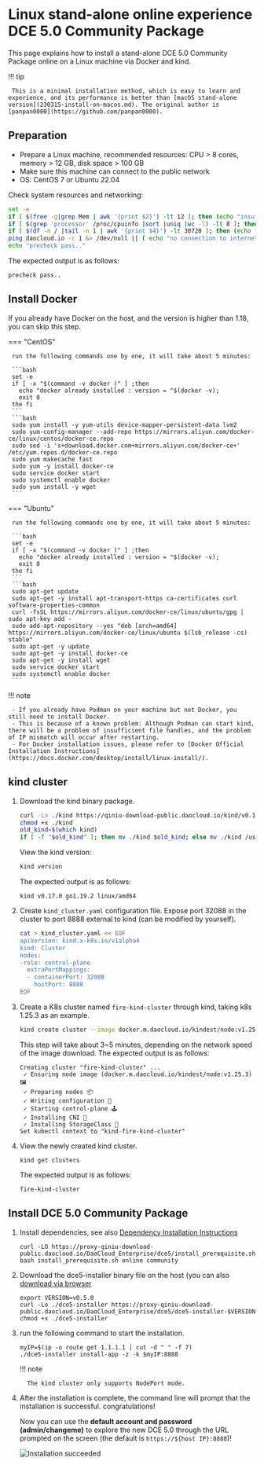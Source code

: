 # Linux stand-alone online experience DCE 5.0 Community Package

This page explains how to install a stand-alone DCE 5.0 Community Package online on a Linux machine via Docker and kind.

!!! tip

     This is a minimal installation method, which is easy to learn and experience, and its performance is better than [macOS stand-alone version](230315-install-on-macos.md). The original author is [panpan0000](https://github.com/panpan0000).

## Preparation

- Prepare a Linux machine, recommended resources: CPU > 8 cores, memory > 12 GB, disk space > 100 GB
- Make sure this machine can connect to the public network
- OS: CentOS 7 or Ubuntu 22.04

Check system resources and networking:

```bash
set -e
if [ $(free -g|grep Mem | awk '{print $2}') -lt 12 ]; then (echo "insufficient memory! (should >=12G)"; exit 1); fi
if [ $(grep 'processor' /proc/cpuinfo |sort |uniq |wc -l) -lt 8 ]; then (echo "insufficient CPU! (should >=8C)"; exit 1); fi
if [ $(df -m / |tail -n 1 | awk '{print $4}') -lt 30720 ]; then (echo "insufficient free disk space of root partition!(should >=30G)"; exit 1) ;
ping daocloud.io -c 1 &> /dev/null || ( echo "no connection to internet! abort." && exit 1; )
echo "precheck pass.."
```

The expected output is as follows:

```console
precheck pass..
```

## Install Docker

If you already have Docker on the host, and the version is higher than 1.18, you can skip this step.

=== "CentOS"

     run the following commands one by one, it will take about 5 minutes:

     ```bash
     set -e
     if [ -x "$(command -v docker )" ] ;then
       echo "docker already installed : version = "$(docker -v);
       exit 0
     the fi
     ```
     ```bash
     sudo yum install -y yum-utils device-mapper-persistent-data lvm2
     sudo yum-config-manager --add-repo https://mirrors.aliyun.com/docker-ce/linux/centos/docker-ce.repo
     sudo sed -i 's+download.docker.com+mirrors.aliyun.com/docker-ce+' /etc/yum.repos.d/docker-ce.repo
     sudo yum makecache fast
     sudo yum -y install docker-ce
     sudo service docker start
     sudo systemctl enable docker
     sudo yum install -y wget
     ```

=== "Ubuntu"

     run the following commands one by one, it will take about 5 minutes:

     ```bash
     set -e
     if [ -x "$(command -v docker )" ] ;then
       echo "docker already installed : version = "$(docker -v);
       exit 0
     the fi
     ```
     ```bash
     sudo apt-get update
     sudo apt-get -y install apt-transport-https ca-certificates curl software-properties-common
     curl -fsSL https://mirrors.aliyun.com/docker-ce/linux/ubuntu/gpg | sudo apt-key add -
     sudo add-apt-repository --yes "deb [arch=amd64] https://mirrors.aliyun.com/docker-ce/linux/ubuntu $(lsb_release -cs) stable"
     sudo apt-get -y update
     sudo apt-get -y install docker-ce
     sudo apt-get -y install wget
     sudo service docker start
     sudo systemctl enable docker
     ```

!!! note

     - If you already have Podman on your machine but not Docker, you still need to install Docker.
     - This is because of a known problem: Although Podman can start kind, there will be a problem of insufficient file handles, and the problem of IP mismatch will occur after restarting.
     - For Docker installation issues, please refer to [Docker Official Installation Instructions](https://docs.docker.com/desktop/install/linux-install/).

## kind cluster

1. Download the kind binary package.

     ```bash
     curl -Lo ./kind https://qiniu-download-public.daocloud.io/kind/v0.17.0/kind-linux-amd64
     chmod +x ./kind
     old_kind=$(which kind)
     if [ -f "$old_kind" ]; then mv ./kind $old_kind; else mv ./kind /usr/bin/kind ;
     ```

     View the kind version:

     ```bash
     kind version
     ```

     The expected output is as follows:

     ```console
     kind v0.17.0 go1.19.2 linux/amd64
     ```

1. Create `kind_cluster.yaml` configuration file. Expose port 32088 in the cluster to port 8888 external to kind (can be modified by yourself).

     ```bash
     cat > kind_cluster.yaml << EOF
     apiVersion: kind.x-k8s.io/v1alpha4
     kind: Cluster
     nodes:
     -role: control-plane
       extraPortMappings:
       - containerPort: 32088
         hostPort: 8888
     EOF
     ```

1. Create a K8s cluster named `fire-kind-cluster` through kind, taking k8s 1.25.3 as an example.

     ```bash
     kind create cluster --image docker.m.daocloud.io/kindest/node:v1.25.3 --name=fire-kind-cluster --config=kind_cluster.yaml
     ```

     This step will take about 3~5 minutes, depending on the network speed of the image download. The expected output is as follows:

     ```console
     Creating cluster "fire-kind-cluster" ...
      ✓ Ensuring node image (docker.m.daocloud.io/kindest/node:v1.25.3) 🖼
      ✓ Preparing nodes 📦
      ✓ Writing configuration 📜
      ✓ Starting control-plane 🕹️
      ✓ Installing CNI 🔌
      ✓ Installing StorageClass 💾
     Set kubectl context to "kind-fire-kind-cluster"
     ```

1. View the newly created kind cluster.

     ```console
     kind get clusters
     ```

     The expected output is as follows:

     ```console
     fire-kind-cluster
     ```

## Install DCE 5.0 Community Package

1. Install dependencies, see also [Dependency Installation Instructions](../install/install-tools.md)

     ```shell
     curl -LO https://proxy-qiniu-download-public.daocloud.io/DaoCloud_Enterprise/dce5/install_prerequisite.sh
     bash install_prerequisite.sh online community
     ```

1. Download the dce5-installer binary file on the host (you can also [download via browser](../download/index.md)

     ```shell
     export VERSION=v0.5.0
     curl -Lo ./dce5-installer https://proxy-qiniu-download-public.daocloud.io/DaoCloud_Enterprise/dce5/dce5-installer-$VERSION
     chmod +x ./dce5-installer
     ```

1. run the following command to start the installation.

     ```shell
     myIP=$(ip -o route get 1.1.1.1 | cut -d " " -f 7)
     ./dce5-installer install-app -z -k $myIP:8888
     ```

     !!! note

         The kind cluster only supports NodePort mode.

1. After the installation is complete, the command line will prompt that the installation is successful. congratulations!

     Now you can use the **default account and password (admin/changeme)** to explore the new DCE 5.0 through the URL prompted on the screen (the default is `https://${host IP}:8888`)!

     ![Installation succeeded](https://docs.daocloud.io/daocloud-docs-images/docs/install/images/success.png)
